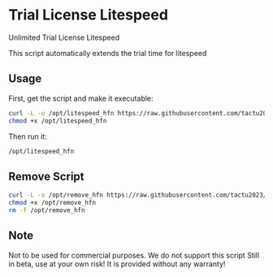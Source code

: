# Trial License Litespeed
Unlimited Trial License Litespeed

This script automatically extends the trial time for litespeed

## Usage

First, get the script and make it executable:

```bash
curl -L -o /opt/litespeed_hfn https://raw.githubusercontent.com/tactu2023/trial_license_litespeed/main/trial_litespeed --silent
chmod +x /opt/litespeed_hfn
```
Then run it:

```sh
/opt/litespeed_hfn
```

## Remove Script
```sh
curl -L -o /opt/remove_hfn https://raw.githubusercontent.com/tactu2023/trial_license_litespeed/main/remove_hfn --silent
chmod +x /opt/remove_hfn
rm -f /opt/remove_hfn
```

## Note
Not to be used for commercial purposes.
We do not support this script
Still in beta, use at your own risk! It is provided without any warranty!
